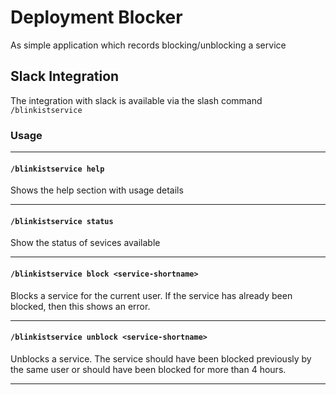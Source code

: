 # Deployment Blocker

As simple application which records blocking/unblocking a service

## Slack Integration

The integration with slack is available via the slash command `/blinkistservice`

### Usage
* * *

#### `/blinkistservice help`

Shows the help section with usage details
* * *

#### `/blinkistservice status`

Show the status of sevices available
* * *

#### `/blinkistservice block <service-shortname>`

Blocks a service for the current user. If the service has already been blocked, then this shows an error.
* * *

#### `/blinkistservice unblock <service-shortname>`

Unblocks a service. The service should have been blocked previously by the same user or should have been blocked for more than 4 hours. 
* * *
